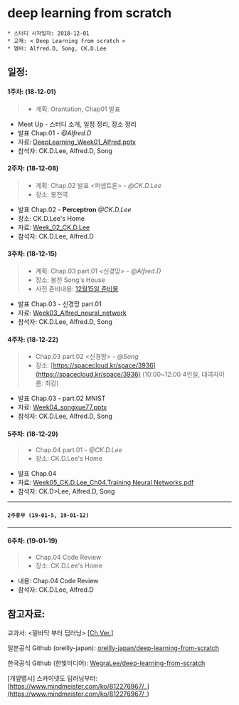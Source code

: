 # deep learning from scratch
	* 스터디 시작일자: 2018-12-01
	* 교재: < Deep Learning from scratch >
	* 멤버: Alfred.D, Song, CK.D.Lee 
	
## 일정:

#### 1주차:  (18-12-01)
> - 계획: Orantation, Chap01 발표

- Meet Up - 스터디 소개, 일정 정리, 장소 정리
- 발표 Chap.01  - *@Alfred.D*
- 자료: [DeepLearning_Week01_Alfred.pptx](/presentation/DeepLearning_Week01_Alfred.pptx)
- 참석자: CK.D.Lee, Alfred.D, Song

#### 2주차: (18-12-08)
> - 계획: Chap.02 발표 <퍼셉트론> - *@CK.D.Lee*
> - 장소: 봉천역 

- 발표 Chap.02 - **Perceptron** *@CK.D.Lee*
- 장소: CK.D.Lee's Home
- 자료: [Week_02_CK.D.Lee](/presentation/Week_02_CK.D.Lee_Perceptron%20Algorithm.pdf)
- 참석자: CK.D.Lee, Alfred.D

#### 3주차: (18-12-15)
> - 계획: Chap.03 part.01 <신경망> - *@Alfred.D*
> - 장소: 봉천 Song's House
> - 사전 준비내용: [12월15일 준비물](/boards/12-15_homework.md)

- 발표 Chap.03 - 신경망 part.01
- 자료: [Week03_Alfred_neural_network](/presentations/Week03_Alfred_neural_network.pptx)
- 참석자: CK.D.Lee, Alfred.D, Song

#### 4주차: (18-12-22)
> - Chap.03 part.02 <신경망> - *@Song*
> - 장소: [https://spacecloud.kr/space/3936](https://spacecloud.kr/space/3936) (10:00~12:00 4인실, 대여자이름: 최강) 

- 발표 Chap.03 - part.02 MNIST
- 자료: [Week04_songxue77.pptx](/presentations/Week04_songxue77.pptx)
- 참석자: CK.D.Lee, Alfred.D, Song

#### 5주차: (18-12-29)
> - Chap.04 part.01 - *@CK.D.Lee*
> - 장소: CK.D.Lee's Home

- 발표 Chap.04 
- 자료: [Week05_CK.D.Lee_Ch04.Training Neural Networks.pdf](/presentations/Week05_CK.D.Lee_Ch04_Training_Neural_Networks)
- 참석자: CK.D>Lee, Alfred.D, Song

---
#### `2주휴무 (19-01-5, 19-01-12)`
---

#### 6주차: (19-01-19)
> - Chap.04 Code Review
> - 장소: CK.D.Lee's Home

- 내용: Chap.04 Code Review
- 참석자: CK.D.Lee, Alfred.D



## 참고자료:

교과서: <밑바닥 부터 딥러닝> [[Ch Ver.](/files/book_from_scratch_.pdf)]

일본공식 Github (oreilly-japan): [oreilly-japan/deep-learning-from-scratch](https://github.com/oreilly-japan/deep-learning-from-scratch)

한국공식 Github (한빛미디어): [WegraLee/deep-learning-from-scratch](https://github.com/WegraLee/deep-learning-from-scratch)

[개앞맵시] 스카이넷도 딥러닝부터: [https://www.mindmeister.com/ko/812276967/_](https://www.mindmeister.com/ko/812276967/_)

